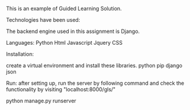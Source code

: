 This is an example of Guided Learning Solution.

Technologies have been used:

The backend engine used in this assignment is Django.

Languages:
	Python
	Html
	Javascript
	Jquery
	CSS

Installation:

create a virtual environment and install these libraries.
python pip
django
json

Run:
after setting up, run the server by following command and check the functionality by visiting "localhost:8000/gls/"

python manage.py runserver


